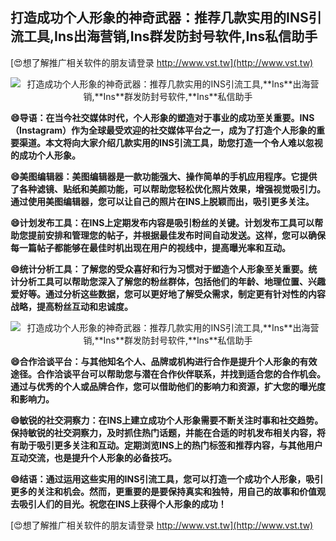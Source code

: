 ## **打造成功个人形象的神奇武器：推荐几款实用的INS引流工具,**Ins**出海营销,**Ins**群发防封号软件,**Ins**私信助手**

[😍想了解推广相关软件的朋友请登录 http://www.vst.tw](http://www.vst.tw)

 <center><img src="https://vst.tw/MP4/tuiguang/png/7.png" alt="打造成功个人形象的神奇武器：推荐几款实用的INS引流工具,**Ins**出海营销,**Ins**群发防封号软件,**Ins**私信助手"></center>

**😄导语：在当今社交媒体时代，个人形象的塑造对于事业的成功至关重要。INS（**Ins**tagram）作为全球最受欢迎的社交媒体平台之一，成为了打造个人形象的重要渠道。本文将向大家介绍几款实用的INS引流工具，助您打造一个令人难以忽视的成功个人形象。**

**😄美图编辑器：美图编辑器是一款功能强大、操作简单的手机应用程序。它提供了各种滤镜、贴纸和美颜功能，可以帮助您轻松优化照片效果，增强视觉吸引力。通过使用美图编辑器，您可以让自己的照片在INS上脱颖而出，吸引更多关注。**

**😄计划发布工具：在INS上定期发布内容是吸引粉丝的关键。计划发布工具可以帮助您提前安排和管理您的帖子，并根据最佳发布时间自动发送。这样，您可以确保每一篇帖子都能够在最佳时机出现在用户的视线中，提高曝光率和互动。**

**😄统计分析工具：了解您的受众喜好和行为习惯对于塑造个人形象至关重要。统计分析工具可以帮助您深入了解您的粉丝群体，包括他们的年龄、地理位置、兴趣爱好等。通过分析这些数据，您可以更好地了解受众需求，制定更有针对性的内容战略，提高粉丝互动和忠诚度。**

 <center><img src="https://vst.tw/MP4/tuiguang/png/0.png" alt="打造成功个人形象的神奇武器：推荐几款实用的INS引流工具,**Ins**出海营销,**Ins**群发防封号软件,**Ins**私信助手"></center>

**😄合作洽谈平台：与其他知名个人、品牌或机构进行合作是提升个人形象的有效途径。合作洽谈平台可以帮助您与潜在合作伙伴联系，并找到适合您的合作机会。通过与优秀的个人或品牌合作，您可以借助他们的影响力和资源，扩大您的曝光度和影响力。**

**😄敏锐的社交洞察力：在INS上建立成功个人形象需要不断关注时事和社交趋势。保持敏锐的社交洞察力，及时抓住热门话题，并能在合适的时机发布相关内容，将有助于吸引更多关注和互动。定期浏览INS上的热门标签和推荐内容，与其他用户互动交流，也是提升个人形象的必备技巧。**

**😄结语：通过运用这些实用的INS引流工具，您可以打造一个成功个人形象，吸引更多的关注和机会。然而，更重要的是要保持真实和独特，用自己的故事和价值观去吸引人们的目光。祝您在INS上获得个人形象的成功！**

[😍想了解推广相关软件的朋友请登录 http://www.vst.tw](http://www.vst.tw)



